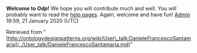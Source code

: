 __Welcome to _Odp_!__ We hope you will contribute much and well. 
You will probably want to read the [help pages](http://ontologydesignpatterns.org/wiki/Help:Contents "Help:Contents"). Again, welcome and have fun! [Admin](../User/ValentinaPresutti.md "User:ValentinaPresutti") 19:59, 21 January 2020 (UTC)





Retrieved from "[http://ontologydesignpatterns.org/wiki/User\_talk:DanieleFrancescoSantamaria](../User_talk/DanieleFrancescoSantamaria.md)"